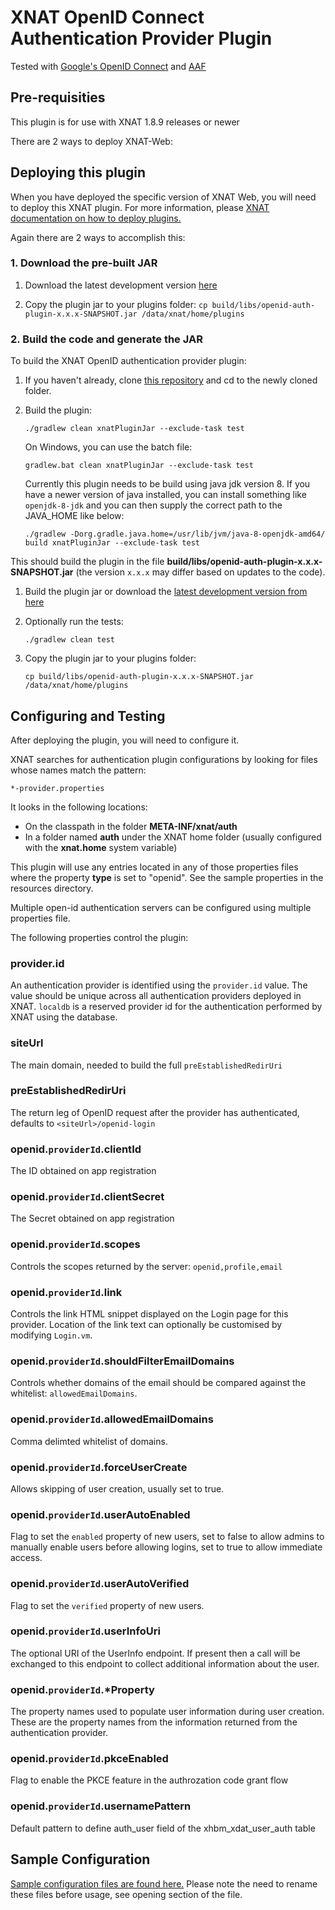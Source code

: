 # XNAT OpenID Connect Authentication Provider Plugin

Tested with [Google's OpenID Connect](https://developers.google.com/identity/protocols/OpenIDConnect 'Google OpenID Connect') and [AAF](https://aaf.edu.au/ 'AAF')

## Pre-requisities

This plugin is for use with XNAT 1.8.9 releases or newer

There are 2 ways to deploy XNAT-Web:

## Deploying this plugin

When you have deployed the specific version of XNAT Web, you will need to deploy this XNAT plugin. For more information, please [XNAT documentation on how to deploy plugins.](https://wiki.xnat.org/documentation/xnat-administration/deploying-plugins-in-xnat)

Again there are 2 ways to accomplish this:

### 1. Download the pre-built JAR

1. Download the latest development version [here](https://nrgxnat.jfrog.io/ui/repos/tree/General/libs-release-local/au/edu/qcif/xnat/openid/openid-auth-plugin)

1. Copy the plugin jar to your plugins folder:
   `cp build/libs/openid-auth-plugin-x.x.x-SNAPSHOT.jar /data/xnat/home/plugins`

### 2. Build the code and generate the JAR

To build the XNAT OpenID authentication provider plugin:

1. If you haven't already, clone [this repository](https://bitbucket.org/xnatx/openid-auth-plugin) and cd to the newly cloned folder.

1. Build the plugin:

   `./gradlew clean xnatPluginJar --exclude-task test`

   On Windows, you can use the batch file:

   `gradlew.bat clean xnatPluginJar --exclude-task test`

   Currently this plugin needs to be build using java jdk version 8. If you have a newer version of java installed, you can install something like `openjdk-8-jdk` and you can then supply the correct path to the JAVA_HOME like below:

   `./gradlew -Dorg.gradle.java.home=/usr/lib/jvm/java-8-openjdk-amd64/ build xnatPluginJar --exclude-task test`

This should build the plugin in the file **build/libs/openid-auth-plugin-x.x.x-SNAPSHOT.jar** (the version `x.x.x` may differ based on updates to the code).

1. Build the plugin jar or download the [latest development version from here](https://nrgxnat.jfrog.io/ui/repos/tree/General/libs-snapshot-local/au/edu/qcif/xnat/openid/openid-auth-plugin)

1. Optionally run the tests:

   `./gradlew clean test`

1. Copy the plugin jar to your plugins folder:

   `cp build/libs/openid-auth-plugin-x.x.x-SNAPSHOT.jar /data/xnat/home/plugins`

## Configuring and Testing

After deploying the plugin, you will need to configure it.

XNAT searches for authentication plugin configurations by looking for files whose names match the pattern:

    *-provider.properties

It looks in the following locations:

- On the classpath in the folder **META-INF/xnat/auth**
- In a folder named **auth** under the XNAT home folder (usually configured with the **xnat.home** system variable)

This plugin will use any entries located in any of those properties files where the property **type** is set to "openid". See the sample properties in the resources directory.

Multiple open-id authentication servers can be configured using multiple properties file. 

The following properties control the plugin:

### provider.id

An authentication provider is identified using the `provider.id` value. The value should be unique across all authentication providers deployed in XNAT. `localdb` is a reserved provider id for the authentication performed by XNAT using the database.

### siteUrl

The main domain, needed to build the full `preEstablishedRedirUri`

### preEstablishedRedirUri

The return leg of OpenID request after the provider has authenticated, defaults to `<siteUrl>/openid-login`

### openid.`providerId`.clientId

The ID obtained on app registration

### openid.`providerId`.clientSecret

The Secret obtained on app registration

### openid.`providerId`.scopes

Controls the scopes returned by the server: `openid,profile,email`

### openid.`providerId`.link

Controls the link HTML snippet displayed on the Login page for this provider. Location of the link text can optionally be customised by modifying `Login.vm`.

### openid.`providerId`.shouldFilterEmailDomains

Controls whether domains of the email should be compared against the whitelist: `allowedEmailDomains`.

### openid.`providerId`.allowedEmailDomains

Comma delimted whitelist of domains.

### openid.`providerId`.forceUserCreate

Allows skipping of user creation, usually set to true.

### openid.`providerId`.userAutoEnabled

Flag to set the `enabled` property of new users, set to false to allow admins to manually enable users before allowing logins, set to true to allow immediate access.

### openid.`providerId`.userAutoVerified

Flag to set the `verified` property of new users.

### openid.`providerId`.userInfoUri

The optional URI of the UserInfo endpoint. If present then a call will be exchanged to this endpoint to collect additional information about the user.

### openid.`providerId`.\*Property

The property names used to populate user information during user creation. These are the property names from the information returned from the authentication provider.

### openid.`providerId`.pkceEnabled

Flag to enable the PKCE feature in the authrozation code grant flow

### openid.`providerId`.usernamePattern

Default pattern to define auth_user field of the xhbm_xdat_user_auth table

## Sample Configuration

[Sample configuration files are found here.](src/main/resources/) Please note the need to rename these files before usage, see opening section of the file.
